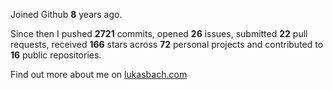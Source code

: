 Joined Github **8** years ago.

Since then I pushed **2721** commits, opened **26** issues, submitted **22** pull requests, received **166** stars across **72** personal projects and contributed to **16** public repositories.

Find out more about me on [lukasbach.com](https://lukasbach.com)
